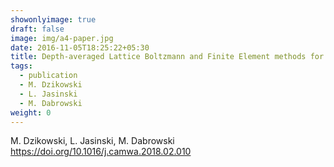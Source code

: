 ```yaml
---
showonlyimage: true
draft: false
image: img/a4-paper.jpg
date: 2016-11-05T18:25:22+05:30
title: Depth-averaged Lattice Boltzmann and Finite Element methods for single-phase flows in fractures with obstacles
tags:
  - publication
  - M. Dzikowski
  - L. Jasinski
  - M. Dabrowski
weight: 0
---
```


M. Dzikowski, L. Jasinski, M. Dabrowski
https://doi.org/10.1016/j.camwa.2018.02.010

